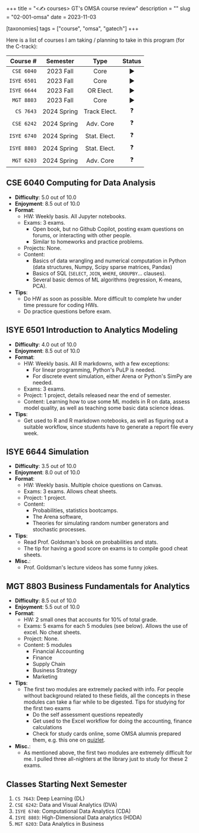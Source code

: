 +++
title = "<✍️ courses> GT's OMSA course review"
description = ""
slug = "02-001-omsa"
date = 2023-11-03

[taxonomies]
tags = ["course", "omsa", "gatech"]
+++

Here is a list of courses I am taking / planning to take in this program (for the C-track):

| **Course #** | **Semester** |   **Type**   | **Status** |
| -----------: | :----------: | :----------: | :--------: |
|   `CSE 6040` |  2023 Fall   |     Core     |     ▶️     |
|  `ISYE 6501` |  2023 Fall   |     Core     |     ▶️     |
|  `ISYE 6644` |  2023 Fall   |  OR Elect.   |     ▶️     |
|   `MGT 8803` |  2023 Fall   |     Core     |     ▶️     |
|    `CS 7643` | 2024 Spring  | Track Elect. |     ❓     |
|   `CSE 6242` | 2024 Spring  |  Adv. Core   |     ❓     |
|  `ISYE 6740` | 2024 Spring  | Stat. Elect. |     ❓     |
|  `ISYE 8803` | 2024 Spring  | Stat. Elect. |     ❓     |
|   `MGT 6203` | 2024 Spring  |  Adv. Core   |     ❓     |

## CSE 6040 Computing for Data Analysis

- **Difficulty**: 5.0 out of 10.0
- **Enjoyment**: 8.5 out of 10.0
- **Format**:
  - HW: Weekly basis. All Jupyter notebooks.
  - Exams: 3 exams.
    - Open book, but no Github Copilot, posting exam questions on forums, or interacting with other people.
    - Similar to homeworks and practice problems.
  - Projects: None.
  - Content:
    - Basics of data wrangling and numerical computation in Python (data structures, Numpy, Scipy sparse matrices, Pandas)
    - Basics of SQL (`SELECT`, `JOIN`, `WHERE`, `GROUPBY`... clauses).
    - Several basic demos of ML algorithms (regression, K-means, PCA).
- **Tips**:
  - Do HW as soon as possible. More difficult to complete hw under time pressure for coding HWs.
  - Do practice questions before exam.

## ISYE 6501 Introduction to Analytics Modeling

- **Difficulty**: 4.0 out of 10.0
- **Enjoyment**: 8.5 out of 10.0
- **Format**:
  - HW: Weekly basis. All R markdowns, with a few exceptions:
    - For linear programming, Python's PuLP is needed.
    - For discrete event simulation, either Arena or Python's SimPy are needed.
  - Exams: 3 exams.
  - Project: 1 project, details released near the end of semester.
  - Content: Learning how to use some ML models in R on data, assess model quality, as well as teaching some basic data science ideas.
- **Tips**:
  - Get used to R and R markdown notebooks, as well as figuring out a suitable workflow, since students have to generate a report file every week.

## ISYE 6644 Simulation

- **Difficulty**: 3.5 out of 10.0
- **Enjoyment**: 8.0 out of 10.0
- **Format**:
  - HW: Weekly basis. Multiple choice questions on Canvas.
  - Exams: 3 exams. Allows cheat sheets.
  - Project: 1 project.
  - Content:
    - Probabilities, statistics bootcamps.
    - The Arena software,
    - Theories for simulating random number generators and stochastic processes.
- **Tips**:
  - Read Prof. Goldsman's book on probabilities and stats.
  - The tip for having a good score on exams is to compile good cheat sheets.
- **Misc.**:
  - Prof. Goldsman's lecture videos has some funny jokes.

## MGT 8803 Business Fundamentals for Analytics

- **Difficulty**: 8.5 out of 10.0
- **Enjoyment**: 5.5 out of 10.0
- **Format**:
  - HW: 2 small ones that accounts for 10% of total grade.
  - Exams: 5 exams for each 5 modules (see below). Allows the use of excel. No cheat sheets.
  - Project: None.
  - Content: 5 modules
    - Financial Accounting
    - Finance
    - Supply Chain
    - Business Strategy
    - Marketing
- **Tips**:
  - The first two modules are extremely packed with info. For people without background related to these fields, all the concepts in these modules can take a fiar while to be digested. Tips for studying for the first two exams
    - Do the self assessment questions repeatedly
    - Get used to the Excel workflow for doing the accounting, finance calculations
    - Check for study cards online, some OMSA alumnis prepared them, e.g. this one on [quizlet](https://quizlet.com/434208661/mgt-8803-accounts-exam-1-flash-cards/).
- **Misc.**:
  - As mentioned above, the first two modules are extremely difficult for me. I pulled three all-nighters at the library just to study for these 2 exams.

## Classes Starting Next Semester

1. `CS 7643`: Deep Learning (DL)
2. `CSE 6242`: Data and Visual Analytics (DVA)
3. `ISYE 6740`: Computational Data Analytics (CDA)
4. `ISYE 8803`: High-Dimensional Data analytics (HDDA)
5. `MGT 6203`: Data Analytics in Business
